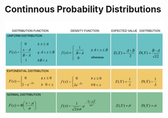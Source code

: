 # Continnous Probability Distributions

![Continous Probability Distribution 1](https://github.com/ernestdolog/probability-theory/blob/main/assets/continous_probability_distribution_1.png)